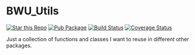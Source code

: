 # BWU_Utils

[![Star this Repo](https://img.shields.io/github/stars/bwu-dart/bwu_utils.svg?style=flat)](https://github.com/bwu-dart/bwu_utils)
[![Pub Package](https://img.shields.io/pub/v/bwu_utils.svg?style=flat)](https://pub.dartlang.org/packages/bwu_utils)
[![Build Status](https://travis-ci.org/bwu-dart/bwu_utils.svg?branch=travis)](https://travis-ci.org/bwu-dart/bwu_utils)
[![Coverage Status](https://coveralls.io/repos/bwu-dart/bwu_utils/badge.svg)](https://coveralls.io/r/bwu-dart/bwu_utils)

Just a collection of functions and classes I want to reuse in different other
packages.

